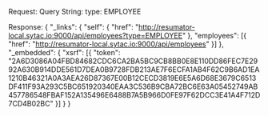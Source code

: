 Request:
  Query String:
    type: EMPLOYEE

Response:
  {
  	"_links": {
  		"self": {
  			"href": "http://resumator-local.sytac.io:9000/api/employees?type=EMPLOYEE"
  		},
  		"employees": [{
  			"href": "http://resumator-local.sytac.io:9000/api/employees"
  		}]
  	},
  	"_embedded": {
  		"xsrf": [{
  			"token": "2A6D3086A04FBD84682CDC6CA2BA5BC9CB8BB0E8E110DD86FEC7E2992A630B914DDE561D7DEA0B9728FDB213AE7F6ECFA1AB4F62C9B6AD1EA1210B46321A0A3AEA26D87367E00B12CECD3819E6E5A6D68E3679C6513DF411F93A293C5BC651920340EAA3C536B9CBA72BC6E63A05452749AB457786548FBAF152A135496E6488B7A5B966D0FE97F62DCC3E41A4F712D7CD4B02BC"
  		}]
  	}
  }
